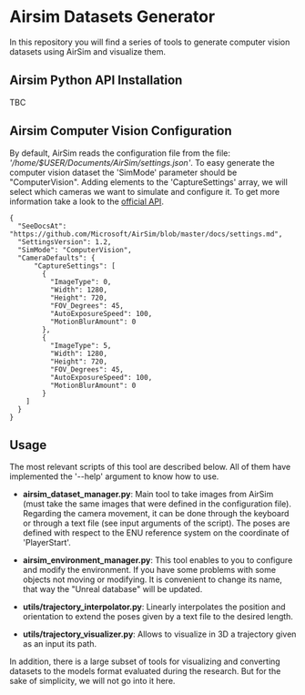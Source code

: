 # Airsim Datasets Generator

In this repository you will find a series of tools to generate computer vision datasets using AirSim and visualize them. 

## Airsim Python API Installation

TBC

## Airsim Computer Vision Configuration

By default, AirSim reads the configuration file from the file: *'/home/$USER/Documents/AirSim/settings.json'*. To easy generate the computer vision dataset the 'SimMode' parameter should be "ComputerVision".
Adding elements to the 'CaptureSettings' array, we will select which cameras we want to simulate and configure it. To get more information take a look to the [official API](https://microsoft.github.io/AirSim/image_apis/#changing-resolution-and-camera-parameters).

```
{
  "SeeDocsAt": "https://github.com/Microsoft/AirSim/blob/master/docs/settings.md",
  "SettingsVersion": 1.2,
  "SimMode": "ComputerVision",
  "CameraDefaults": {
      "CaptureSettings": [
        {
          "ImageType": 0,
          "Width": 1280,
          "Height": 720,
          "FOV_Degrees": 45,
          "AutoExposureSpeed": 100,
          "MotionBlurAmount": 0
        },
        {
          "ImageType": 5,
          "Width": 1280,
          "Height": 720,
          "FOV_Degrees": 45,
          "AutoExposureSpeed": 100,
          "MotionBlurAmount": 0
        }
    ]
  }
}
```

## Usage

The most relevant scripts of this tool are described below. All of them have implemented the '--help' argument to know how to use.

* **airsim_dataset_manager.py**: Main tool to take images from AirSim (must take the same images that were defined in the configuration file). Regarding the camera movement, it can be done through the keyboard or through a text file (see input arguments of the script). The poses are defined with respect to the ENU reference system on the coordinate of 'PlayerStart'.

* **airsim_environment_manager.py**: This tool enables to you to configure and modify the environment. If you have some problems with some objects not moving or modifying. It is convenient to change its name, that way the "Unreal database" will be updated.

* **utils/trajectory_interpolator.py**: Linearly interpolates the position and orientation to extend the poses given by a text file to the desired length.

* **utils/trajectory_visualizer.py**: Allows to visualize in 3D a trajectory given as an input its path.

In addition, there is a large subset of tools for visualizing and converting datasets to the models format evaluated during the research. But for the sake of simplicity, we will not go into it here.
